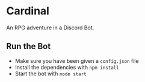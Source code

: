 # Cardinal
An RPG adventure in a Discord Bot.

## Run the Bot
- Make sure you have been given a `config.json` file
- Install the dependencies with `npm install`
- Start the bot with `node start`